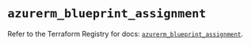 # `azurerm_blueprint_assignment`

Refer to the Terraform Registry for docs: [`azurerm_blueprint_assignment`](https://registry.terraform.io/providers/hashicorp/azurerm/4.33.0/docs/resources/blueprint_assignment).
